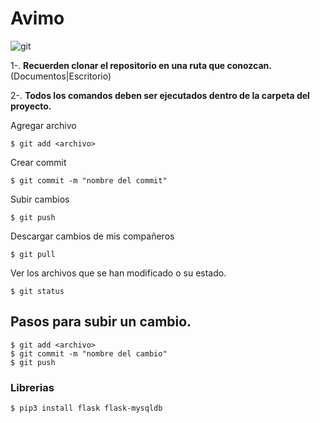 # Avimo


![git](https://www.syloper.com/wp-content/uploads/git_destacada-1024x426.png)

1-. **Recuerden clonar el repositorio en una ruta que conozcan.** (Documentos|Escritorio)

2-. **Todos los comandos deben ser ejecutados dentro de la carpeta del proyecto.**


Agregar archivo

```console
$ git add <archivo>
```

Crear commit

```console
$ git commit -m "nombre del commit"
```


Subir cambios
```console
$ git push
```


Descargar cambios de mis compañeros
```console
$ git pull
```

Ver los archivos que se han modificado o su estado.
```console
$ git status
```

## Pasos para subir un cambio.

```console
$ git add <archivo>
$ git commit -m "nombre del cambio"
$ git push
```



### Librerias

```console
$ pip3 install flask flask-mysqldb
```
